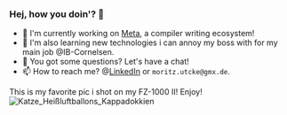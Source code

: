 ### Hej, how you doin'? 👋

- 🔭 I'm currently working on [Meta](https://github.com/Continuum-AI-Inc/Meta), a compiler writing ecosystem!
- 📖 I'm also learning new technologies i can annoy my boss with for my main job @IB-Cornelsen.
- 💬 You got some questions? Let's have a chat!
- 📫 How to reach me? @[LinkedIn](https://www.linkedin.com/in/moritz-utcke-5677a3184/) or `moritz.utcke@gmx.de`.

This is my favorite pic i shot on my FZ-1000 II! Enjoy!
![Katze_Heißluftballons_Kappadokkien](https://user-images.githubusercontent.com/62291876/219940652-10434147-d25c-4906-93c3-d2bcf752ae54.jpg)
